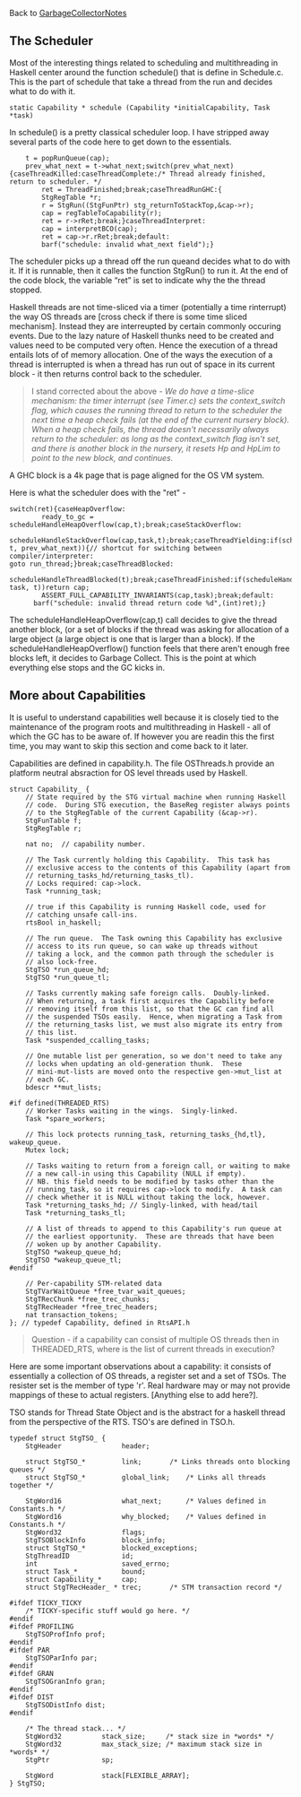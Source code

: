 
Back to [GarbageCollectorNotes](garbage-collector-notes)

## The Scheduler


Most of the interesting things related to scheduling and multithreading in Haskell center around the function schedule() that is define in Schedule.c. This is the part of schedule that take a thread from the run and decides what to do with it. 

```wiki
static Capability * schedule (Capability *initialCapability, Task *task)
```


In schedule() is a pretty classical scheduler loop. I have stripped away several parts of the code here to get down to the essentials.

```
    t = popRunQueue(cap);
    prev_what_next = t->what_next;switch(prev_what_next){caseThreadKilled:caseThreadComplete:/* Thread already finished, return to scheduler. */
        ret = ThreadFinished;break;caseThreadRunGHC:{
        StgRegTable *r;
        r = StgRun((StgFunPtr) stg_returnToStackTop,&cap->r);
        cap = regTableToCapability(r);
        ret = r->rRet;break;}caseThreadInterpret:
        cap = interpretBCO(cap);
        ret = cap->r.rRet;break;default:
        barf("schedule: invalid what_next field");}
```


The scheduler picks up a thread off the run queand decides what to do with it. If it is runnable, then it calles the function StgRun() to run it. At the end of the code block, the variable “ret” is set to indicate why the the thread stopped. 


Haskell threads are not time-sliced via a timer (potentially a time rinterrupt) the way OS threads are \[cross check if there is some time sliced mechanism\]. Instead they are interreupted by certain commonly occuring events. Due to the lazy nature of Haskell thunks need to be created and values need to be computed very often. Hence the execution of a thread entails lots of of memory allocation. One of the ways the execution of a thread is interrupted is when a thread has run out of space in its current block - it then returns control back to the scheduler. 

>
> I stand corrected about the above - *We do have a time-slice mechanism: the timer interrupt (see Timer.c) sets the context_switch flag, which causes the running thread to return to the scheduler the next time a heap check fails (at the end of the current nursery block). When a heap check fails, the thread doesn't necessarily always return to the scheduler: as long as the context_switch flag isn't set, and there is another block in the nursery, it resets Hp and HpLim to point to the new block, and continues.*


A GHC block is a 4k page that is page aligned for the OS VM system.  


Here is what the scheduler does with the "ret" - 

```
switch(ret){caseHeapOverflow:
        ready_to_gc = scheduleHandleHeapOverflow(cap,t);break;caseStackOverflow:
        scheduleHandleStackOverflow(cap,task,t);break;caseThreadYielding:if(scheduleHandleYield(cap, t, prev_what_next)){// shortcut for switching between compiler/interpreter:
goto run_thread;}break;caseThreadBlocked:
        scheduleHandleThreadBlocked(t);break;caseThreadFinished:if(scheduleHandleThreadFinished(cap, task, t))return cap;
        ASSERT_FULL_CAPABILITY_INVARIANTS(cap,task);break;default:
      barf("schedule: invalid thread return code %d",(int)ret);}
```


The scheduleHandleHeapOverflow(cap,t) call decides to give the thread another block, (or a set of blocks if the thread was asking for allocation of a large object (a large object is one that is larger than a block). If the scheduleHandleHeapOverflow() function feels that there aren't enough free blocks left, it decides to Garbage Collect. This is the point at which everything else stops and the GC kicks in. 

## More about Capabilities


It is useful to understand capabilities well because it is closely tied to the maintenance of the program roots and multithreading in Haskell - all of which the GC has to be aware of. If however you are readin this the first time, you may want to skip this section and come back to it later. 


Capabilities are defined in capability.h. The file OSThreads.h provide an platform neutral absraction for OS level threads used by Haskell. 

```wiki
struct Capability_ {
    // State required by the STG virtual machine when running Haskell
    // code.  During STG execution, the BaseReg register always points
    // to the StgRegTable of the current Capability (&cap->r).
    StgFunTable f;
    StgRegTable r;

    nat no;  // capability number.

    // The Task currently holding this Capability.  This task has
    // exclusive access to the contents of this Capability (apart from
    // returning_tasks_hd/returning_tasks_tl).
    // Locks required: cap->lock.
    Task *running_task;

    // true if this Capability is running Haskell code, used for
    // catching unsafe call-ins.
    rtsBool in_haskell;

    // The run queue.  The Task owning this Capability has exclusive
    // access to its run queue, so can wake up threads without
    // taking a lock, and the common path through the scheduler is
    // also lock-free.
    StgTSO *run_queue_hd;
    StgTSO *run_queue_tl;

    // Tasks currently making safe foreign calls.  Doubly-linked.
    // When returning, a task first acquires the Capability before
    // removing itself from this list, so that the GC can find all
    // the suspended TSOs easily.  Hence, when migrating a Task from
    // the returning_tasks list, we must also migrate its entry from
    // this list.
    Task *suspended_ccalling_tasks;

    // One mutable list per generation, so we don't need to take any
    // locks when updating an old-generation thunk.  These
    // mini-mut-lists are moved onto the respective gen->mut_list at
    // each GC.
    bdescr **mut_lists;

#if defined(THREADED_RTS)
    // Worker Tasks waiting in the wings.  Singly-linked.
    Task *spare_workers;

    // This lock protects running_task, returning_tasks_{hd,tl}, wakeup_queue.
    Mutex lock;

    // Tasks waiting to return from a foreign call, or waiting to make
    // a new call-in using this Capability (NULL if empty).
    // NB. this field needs to be modified by tasks other than the
    // running_task, so it requires cap->lock to modify.  A task can
    // check whether it is NULL without taking the lock, however.
    Task *returning_tasks_hd; // Singly-linked, with head/tail
    Task *returning_tasks_tl;

    // A list of threads to append to this Capability's run queue at
    // the earliest opportunity.  These are threads that have been
    // woken up by another Capability.
    StgTSO *wakeup_queue_hd;
    StgTSO *wakeup_queue_tl;
#endif

    // Per-capability STM-related data
    StgTVarWaitQueue *free_tvar_wait_queues;
    StgTRecChunk *free_trec_chunks;
    StgTRecHeader *free_trec_headers;
    nat transaction_tokens;
}; // typedef Capability, defined in RtsAPI.h
```

>
> Question - if a capability can consist of multiple OS threads then in THREADED_RTS, where is the list of current threads in execution? 


Here are some important observations about a capability: it consists of essentially a collection of OS threads, a register set and a set of TSOs. The resister set is the member of type 'r'. Real hardware may or may not provide mappings of these to actual registers. \[Anything else to add here?\].


TSO stands for Thread State Object and is the abstract for a haskell thread from the perspective of the RTS. TSO's are defined in TSO.h. 

```wiki
typedef struct StgTSO_ {
    StgHeader               header;

    struct StgTSO_*         link;       /* Links threads onto blocking queues */
    struct StgTSO_*         global_link;    /* Links all threads together */
    
    StgWord16               what_next;      /* Values defined in Constants.h */
    StgWord16               why_blocked;    /* Values defined in Constants.h */
    StgWord32               flags;
    StgTSOBlockInfo         block_info;
    struct StgTSO_*         blocked_exceptions;
    StgThreadID             id;
    int                     saved_errno;
    struct Task_*           bound;
    struct Capability_*     cap;
    struct StgTRecHeader_ * trec;       /* STM transaction record */

#ifdef TICKY_TICKY
    /* TICKY-specific stuff would go here. */
#endif
#ifdef PROFILING
    StgTSOProfInfo prof;
#endif
#ifdef PAR
    StgTSOParInfo par;
#endif
#ifdef GRAN
    StgTSOGranInfo gran;
#endif
#ifdef DIST
    StgTSODistInfo dist;
#endif

    /* The thread stack... */
    StgWord32	       stack_size;     /* stack size in *words* */
    StgWord32          max_stack_size; /* maximum stack size in *words* */
    StgPtr             sp;
    
    StgWord            stack[FLEXIBLE_ARRAY];
} StgTSO;
```